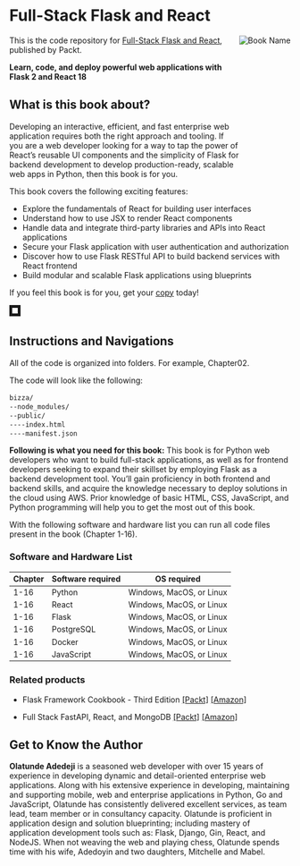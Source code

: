 # Full-Stack Flask and React

<a href="https://www.packtpub.com/product/full-stack-flask-and-react/9781803248448"><img src="https://content.packt.com/B18554/cover_image_small.jpg" alt="Book Name" height="256px" align="right"></a>

This is the code repository for [Full-Stack Flask and React](https://www.packtpub.com/product/full-stack-flask-and-react/9781803248448), published by Packt.

**Learn, code, and deploy powerful web applications with Flask 2 and React 18**

## What is this book about?
Developing an interactive, efficient, and fast enterprise web application requires both the right approach and tooling. If you are a web developer looking for a way to tap the power of React’s reusable UI components and the simplicity of Flask for backend development to develop production-ready, scalable web apps in Python, then this book is for you.

This book covers the following exciting features:
* Explore the fundamentals of React for building user interfaces
* Understand how to use JSX to render React components
* Handle data and integrate third-party libraries and APIs into React applications
* Secure your Flask application with user authentication and authorization
* Discover how to use Flask RESTful API to build backend services with React frontend
* Build modular and scalable Flask applications using blueprints

If you feel this book is for you, get your [copy](https://www.amazon.com/dp/1803248440) today!

<a href="https://www.packtpub.com/?utm_source=github&utm_medium=banner&utm_campaign=GitHubBanner"><img src="https://raw.githubusercontent.com/PacktPublishing/GitHub/master/GitHub.png" 
alt="https://www.packtpub.com/" border="5" /></a>


## Instructions and Navigations
All of the code is organized into folders. For example, Chapter02.

The code will look like the following:
```
bizza/
--node_modules/
--public/
----index.html
----manifest.json
```

**Following is what you need for this book:**
This book is for Python web developers who want to build full-stack applications, as well as for frontend developers seeking to expand their skillset by employing Flask as a backend development tool. You’ll gain proficiency in both frontend and backend skills, and acquire the knowledge necessary to deploy solutions in the cloud using AWS. Prior knowledge of basic HTML, CSS, JavaScript, and Python programming will help you to get the most out of this book.

With the following software and hardware list you can run all code files present in the book (Chapter 1-16).

### Software and Hardware List

| Chapter  | Software required                   | OS required                        |
| -------- | ------------------------------------| -----------------------------------|
| 1-16        | Python                              | Windows, MacOS, or Linux |
| 1-16        | React                               | Windows, MacOS, or Linux |
| 1-16        | Flask                               | Windows, MacOS, or Linux |
| 1-16        | PostgreSQL                          | Windows, MacOS, or Linux |
| 1-16        | Docker                              | Windows, MacOS, or Linux |
| 1-16        | JavaScript                          | Windows, MacOS, or Linux |

### Related products
* Flask Framework Cookbook - Third Edition [[Packt]](https://www.packtpub.com/product/flask-framework-cookbook-third-edition/9781804611104) [[Amazon]](https://www.amazon.com/Flask-Framework-Cookbook-techniques-applications/dp/1804611107)

* Full Stack FastAPI, React, and MongoDB [[Packt]](https://www.packtpub.com/product/full-stack-fastapi-react-and-mongodb/9781803231822) [[Amazon]](https://www.amazon.com/Modern-Web-Development-FARM-Stack/dp/1803231823)

## Get to Know the Author
**Olatunde Adedeji** is a seasoned web developer with over 15 years of experience in developing dynamic and detail-oriented enterprise web applications. Along with his extensive experience in developing, maintaining and supporting mobile, web and enterprise applications in Python, Go and JavaScript, Olatunde has consistently delivered excellent services, as team lead, team member or in consultancy capacity.
Olatunde is proficient in application design and solution blueprinting; including mastery of application development tools such as: Flask, Django, Gin, React, and NodeJS. When not weaving the web and playing chess, Olatunde spends time with his wife, Adedoyin and two daughters, Mitchelle and Mabel.
